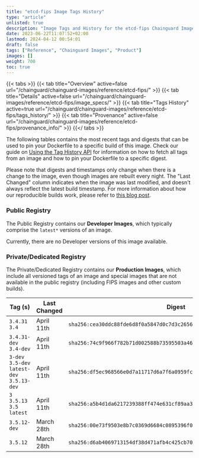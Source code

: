 ```yaml
---
title: "etcd-fips Image Tags History"
type: "article"
unlisted: true
description: "Image Tags and History for the etcd-fips Chainguard Image"
date: 2023-06-22T11:07:52+02:00
lastmod: 2024-04-12 00:54:01
draft: false
tags: ["Reference", "Chainguard Images", "Product"]
images: []
weight: 700
toc: true
---
```


{{< tabs >}}
{{< tab title="Overview" active=false url="/chainguard/chainguard-images/reference/etcd-fips/" >}}
{{< tab title="Details" active=false url="/chainguard/chainguard-images/reference/etcd-fips/image_specs/" >}}
{{< tab title="Tags History" active=true url="/chainguard/chainguard-images/reference/etcd-fips/tags_history/" >}}
{{< tab title="Provenance" active=false url="/chainguard/chainguard-images/reference/etcd-fips/provenance_info/" >}}
{{</ tabs >}}

The following tables contains the most recent tags and digests that can be used to pin your Dockerfile to a specific build of this image. Check our guide on [Using the Tag History API](/chainguard/chainguard-images/using-the-tag-history-api/) for information on how to fetch all tags from an image and how to pin your Dockerfile to a specific digest.

Please note that digests and timestamps only change when there is a change to the image, even though images are rebuilt every night. The "Last Changed" column indicates when the image was last modified, and doesn't always reflect the latest build timestamp. For more information about how our reproducible builds work, please refer to [this blog post](https://www.chainguard.dev/unchained/reproducing-chainguards-reproducible-image-builds).

### Public Registry
The Public Registry contains our **Developer Images**, which typically comprise the `latest*` versions of an image.

Currently, there are no Developer versions of this image available.

### Private/Dedicated Registry
The Private/Dedicated Registry contains our **Production Images**, which include all versioned tags of an image and special images that are not available in the public registry (including FIPS images and other custom builds).

| Tag (s)                                      | Last Changed | Digest                                                                    |
|----------------------------------------------|--------------|---------------------------------------------------------------------------|
|  `3.4.31` `3.4`                              | April 11th   | `sha256:cea30ddc88fde6d8f0a5847d0c7d3c265662972b86a0db439f373f314f8d0fbd` |
|  `3.4.31-dev` `3.4-dev`                      | April 11th   | `sha256:74c9f966f782b71d002588b73595503a460d6d9eca84e0fef28ea4dbc98cb153` |
|  `3-dev` `3.5-dev` `latest-dev` `3.5.13-dev` | April 11th   | `sha256:df5ec968566e0d7a11717d6a7f6a0959fcc08c94665b4f7206ab83e6b432846e` |
|  `3` `3.5.13` `3.5` `latest`                 | April 11th   | `sha256:a5b4d1da6217239388ff474e631cf89aa34501cb8e56d0a5e1812e6b1e5fe78e` |
|  `3.5.12-dev`                                | March 28th   | `sha256:00e73f9503e8b7c0369d6684c0895396f00c11ea399956f643e9921d8db11cc5` |
|  `3.5.12`                                    | March 28th   | `sha256:d6ab4069713154df38d471afb4c425cb70c687aa2047cf458981d534da1015c9` |

